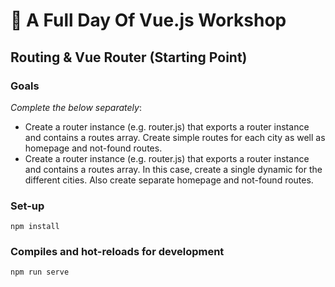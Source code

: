 # 💪 A Full Day Of Vue.js Workshop

## Routing & Vue Router (Starting Point)

### Goals

_Complete the below separately_:

* Create a router instance (e.g. router.js) that exports a router instance and contains a routes array. Create simple routes for each city as well as homepage and not-found routes.
* Create a router instance (e.g. router.js) that exports a router instance and contains a routes array. In this case, create a single dynamic for the different cities. Also create separate homepage and not-found routes.

### Set-up

```
npm install
```

### Compiles and hot-reloads for development
```
npm run serve
```
